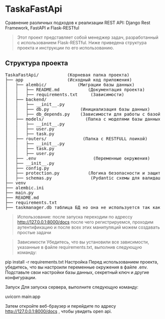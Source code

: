 # TaskaFastApi
Сравнение различных подходов к реализации REST API: Django Rest Framework, FastAPI и Flask-RESTful

>Этот проект представляет собой менеджер задач, разработанный с использованием Flask-RESTful. Ниже приведена структура проекта и инструкции по его использованию.

## Структура проекта
<pre>
TaskaFastApi/           (Корневая папка проекта)
├── app                 (Исходный код приложения)
│   ├── alembic/            (Миграции базы данных)
│   │   ├── README.md           (Документация проекта)
│   │   ├── requirements.txt     (Зависимости)
│   ├── backend/ 
│   │   ├── __init__.py
│   │   ├── db.py            (Инициализация базы данных)
│   │   ├── db_depends.py    (Зависимости для работы с базой данных)
│   ├── models/                (Папка с моделями базы данных)
│   │   ├── __init__.py
│   │   ├── user.py
│   │   ├── task.py
│   ├── routers/              (Папка с RESTFULL лоикой)
│   │   ├── __init__.py
│   │   ├── task.py
│   │   ├── user.py
│   ├── .env                      (Переменные окружения)
│   ├── __init__.py
│   ├── config.py
│   ├── protection.py           (Логика безопасности и защиты)
│   ├── schemas.py               (Pydantic схемы для валидации данных)
├── venv
├── alembic.ini
├── main.py
├── README.md
├── requirements.txt
├── taskmanager.db таблица БД но она не используется так как подключил PostgreSQL
</pre>


>Использование:
после запуска переходим по адрессу http://127.0.0.1:8000/docs
после чего регистрируемся,
проходим аутентификацию и после всех этих манипуляций можем создавать простые задачи


>Зависимости
Убедитесь, что вы установили все зависимости, указанные в файле requirements.txt, выполнив следующую команду:

pip install -r requirements.txt
Настройка
Перед использованием проекта, убедитесь, что вы настроили переменные окружения в файле .env. Подставьте свои настройки базы данных, секретный ключ и другие конфигурации.

Запуск
Для запуска сервера, выполните следующую команду:

uvicorn main:app

Затем откройте веб-браузер и перейдите по адресу http://127.0.0.1:8000/docs , чтобы увидеть open api.
